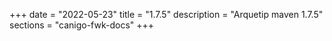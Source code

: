 +++
date        = "2022-05-23"
title       = "1.7.5"
description = "Arquetip maven 1.7.5"
sections    = "canigo-fwk-docs"
+++